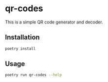 # qr-codes

This is a simple QR code generator and decoder.

## Installation

```bash
poetry install
```

## Usage

```bash
poetry run qr-codes --help
```
